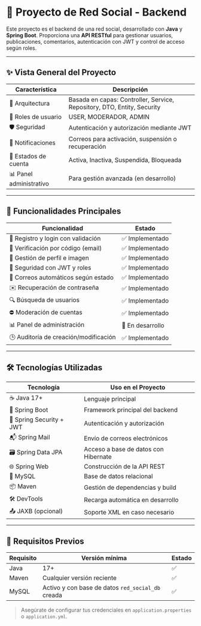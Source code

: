 # 🔧 Proyecto de Red Social - Backend

Este proyecto es el backend de una red social, desarrollado con **Java** y **Spring Boot**. Proporciona una **API RESTful** para gestionar usuarios, publicaciones, comentarios, autenticación con JWT y control de acceso según roles.

---

## ✨ Vista General del Proyecto

| Característica         | Descripción                                                                 |
|------------------------|-----------------------------------------------------------------------------|
| 🧱 Arquitectura         | Basada en capas: Controller, Service, Repository, DTO, Entity, Security     |
| 👤 Roles de usuario     | USER, MODERADOR, ADMIN                                                      |
| 🛡️ Seguridad            | Autenticación y autorización mediante JWT                                   |
| 📨 Notificaciones       | Correos para activación, suspensión o recuperación                          |
| 🔄 Estados de cuenta    | Activa, Inactiva, Suspendida, Bloqueada                                     |
| 📊 Panel administrativo | Para gestión avanzada (en desarrollo)                                       |

---

## 📌 Funcionalidades Principales

| Funcionalidad                                   | Estado      |
|--------------------------------------------------|-------------|
| 📝 Registro y login con validación               | ✅ Implementado |
| 🔑 Verificación por código (email)               | ✅ Implementado |
| 👤 Gestión de perfil e imagen                    | ✅ Implementado |
| 🔐 Seguridad con JWT y roles                     | ✅ Implementado |
| 📧 Correos automáticos según estado              | ✅ Implementado |
| ✉️ Recuperación de contraseña                    | ✅ Implementado |
| 🔍 Búsqueda de usuarios                          | ✅ Implementado |
| ⛔ Moderación de cuentas                         | ✅ Implementado |
| 📊 Panel de administración                       | 🧪 En desarrollo |
| 🕒 Auditoría de creación/modificación            | ✅ Implementado |

---

## 🛠️ Tecnologías Utilizadas

| Tecnología                | Uso en el Proyecto                                |
|---------------------------|----------------------------------------------------|
| ☕ Java 17+               | Lenguaje principal                                 |
| 🌱 Spring Boot           | Framework principal del backend                    |
| 🔐 Spring Security + JWT | Autenticación y autorización                       |
| 📬 Spring Mail           | Envío de correos electrónicos                      |
| 🗃️ Spring Data JPA       | Acceso a base de datos con Hibernate               |
| 🌐 Spring Web            | Construcción de la API REST                        |
| 💾 MySQL                 | Base de datos relacional                           |
| 📦 Maven                 | Gestión de dependencias y build                   |
| 🛠️ DevTools             | Recarga automática en desarrollo                   |
| 📤 JAXB (opcional)       | Soporte XML en caso necesario                      |

---

## 🧰 Requisitos Previos

| Requisito            | Versión mínima | Estado |
|----------------------|----------------|--------|
| Java                 | 17+            | ✅     |
| Maven                | Cualquier versión reciente | ✅     |
| MySQL                | Activo y con base de datos `red_social_db` creada | ✅     |

> Asegúrate de configurar tus credenciales en `application.properties` o `application.yml`.
